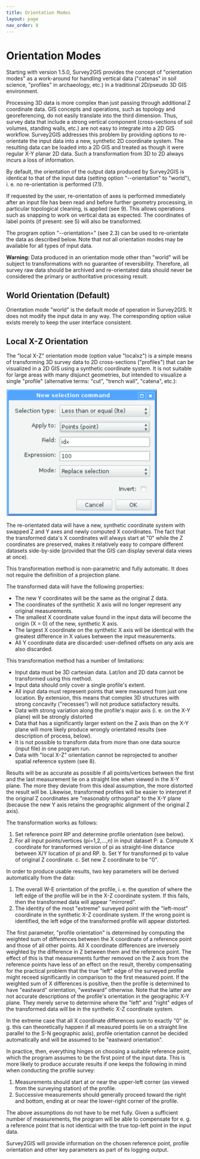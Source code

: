 ```yaml
---
title: Orientation Modes
layout: page
nav_order: 8
---
```


# Orientation Modes

Starting with version 1.5.0, Survey2GIS provides the concept of "orientation modes" as a work-around for handling vertical data ("catenas" in soil science, "profiles" in archaeology, etc.) in a traditional 2D/pseudo 3D GIS environment.

Processing 3D data is more complex than just passing through additional Z coordinate data. GIS concepts and operations, such as topology and georeferencing, do not easily translate into the third dimension. Thus, survey data that include a strong vertical component (cross-sections of soil volumes, standing walls, etc.) are not easy to integrate into a 2D GIS workflow. Survey2GIS addresses this problem by providing options to re-orientate the input data into a new, synthetic 2D coordinate system. The resulting data can be loaded into a 2D GIS and treated as though it were regular X-Y planar 2D data. Such a transformation from 3D to 2D always incurs a loss of information.

By default, the orientation of the output data produced by Survey2GIS is identical to that of the input data (setting option "--orientation" to "world"), i. e. no re-orientation is performed (7.1).

If requested by the user, re-orientation of axes is performed immediately after an input file has been read and before further geometry processing, in particular topological cleaning, is applied (see 9). This allows operations such as snapping to work on vertical data as expected. The coordinates of label points (if present: see 5) will also be transformed.

The program option "--orientation=" (see 2.3) can be used to re-orientate the data as described below. Note that not all orientation modes may be available for all types of input data.

**Warning:** Data produced in an orientation mode other than "world" will be subject to transformations with no guarantee of reversibility. Therefore, all survey raw data should be archived and re-orientated data should never be considered the primary or authoritative processing result.

## World Orientation (Default)

Orientation mode "world" is the default mode of operation in Survey2GIS. It does not modify the input data in any way. The corresponding option value exists merely to keep the user interface consistent.

## Local X-Z Orientation

The "local X-Z" orientation mode (option value "localxz") is a simple means of transforming 3D survey data to 2D cross-sections ("profiles") that can be visualized in a 2D GIS using a synthetic coordinate system. It is not suitable for large areas with many disjunct geometries, but intended to visualize a single "profile" (alternative terms: "cut", "trench wall", "catena", etc.):

<img src="img/44.jpg" style="max-width: 80%">


The re-orientated data will have a new, synthetic coordinate system with swapped Z and Y axes and newly computed X coordinates. The fact that the transformed data's X coordinates will always start at "0" while the Z coordinates are preserved, makes it relatively easy to compare different datasets side-by-side (provided that the GIS can display several data views at once).

This transformation method is non-parametric and fully automatic. It does not require the definition of a projection plane.

The transformed data will have the following properties:

- The new Y coordinates will be the same as the original Z data.
- The coordinates of the synthetic X axis will no longer represent any original measurements.
- The smallest X coordinate value found in the input data will become the origin (X = 0) of the new, synthetic X axis.
- The largest X coordinate on the synthetic X axis will be identical with the greatest difference in X values between the input measurements.
- All Y coordinate data are discarded: user-defined offsets on any axis are also discarded.

This transformation method has a number of limitations:

- Input data must be 3D cartesian data. Lat/lon and 2D data cannot be transformed using this method.
- Input data should only cover a single profile's extent.
- All input data must represent points that were measured from just one location. By extension, this means that complex 3D structures with strong concavity ("recesses") will not produce satisfactory results.
- Data with strong variation along the profile's major axis (i. e. on the X-Y plane) will be strongly distorted
- Data that has a significantly larger extent on the Z axis than on the X-Y plane will more likely produce wrongly orientated results (see description of process, below).
- It is not possible to transform data from more than one data source (input file) in one program run.
- Data with "local X-Z" orientation cannot be reprojected to another spatial reference system (see 8).

Results will be as accurate as possible if all points/vertices between the first and the last measurement lie on a straight line when viewed in the X-Y plane. The more they deviate from this ideal assumption, the more distorted the result will be. Likewise, transformed profiles will be easier to interpret if the original Z coordinates are "reasonably orthogonal" to the X-Y plane (because the new Y axis retains the geographic alignment of the original Z axis).

The transformation works as follows:

1. Set reference point RP and determine profile orientation (see below).
2. For all input points/vertices (pi=1,2,...,n) in input dataset P:
   a. Compute X coordinate for transformed version of pi as straight-line distance between X/Y location of pi and RP.
   b. Set Y for transformed pi to value of original Z coordinate.
   c. Set new Z coordinate to be "0".

In order to produce usable results, two key parameters will be derived automatically from the data:

1. The overall W-E orientation of the profile, i. e. the question of where the left edge of the profile will be in the X-Z coordinate system. If this fails, then the transformed data will appear "mirrored".
2. The identity of the most "extreme" surveyed point with the "left-most" coordinate in the synthetic X-Z coordinate system. If the wrong point is identified, the left edge of the transformed profile will appear distorted.

The first parameter, "profile orientation" is determined by computing the weighted sum of differences between the X coordinate of a reference point and those of all other points. All X coordinate differences are inversely weighted by the difference in Z between them and the reference point. The effect of this is that measurements further removed on the Z axis from the reference points have less of an effect on the result, thereby compensating for the practical problem that the true "left" edge of the surveyed profile might receed significantly in comparison to the first measured point. If the weighted sum of X differences is positive, then the profile is determined to have "eastward" orientation, "westward" otherwise. Note that the latter are not accurate descriptions of the profile's orientation in the geographic X-Y plane. They merely serve to determine where the "left" and "right" edges of the transformed data will be in the synthetic X-Z coordinate system.

In the extreme case that all X coordinate differences sum to exactly "0" (e. g. this can theoretically happen if all measured points lie on a straight line parallel to the S-N geographic axis), profile orientation cannot be decided automatically and will be assumed to be "eastward orientation".

In practice, then, everything hinges on choosing a suitable reference point, which the program assumes to be the first point of the input data. This is more likely to produce accurate results if one keeps the following in mind when conducting the profile survey:

1. Measurements should start at or near the upper-left corner (as viewed from the surveying station) of the profile.
2. Successive measurements should generally proceed toward the right and bottom, ending at or near the lower-right corner of the profile.

The above assumptions do not have to be met fully. Given a sufficient number of measurements, the program will be able to compensate for e. g. a reference point that is not identical with the true top-left point in the input data.

Survey2GIS will provide information on the chosen reference point, profile orientation and other key parameters as part of its logging output.